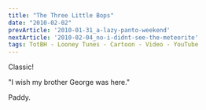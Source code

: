 ```yaml
---
title: "The Three Little Bops"
date: "2010-02-02"
prevArticle: '2010-01-31_a-lazy-panto-weekend'
nextArticle: '2010-02-04_no-i-didnt-see-the-meteorite'
tags: TotBH - Looney Tunes - Cartoon - Video - YouTube
---
```

Classic!


"I wish my brother George was here."

Paddy.